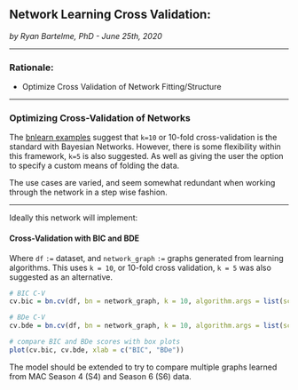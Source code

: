 ## Network Learning Cross Validation:
*by Ryan Bartelme, PhD - June 25th, 2020*

---

### Rationale:

* Optimize Cross Validation of Network Fitting/Structure

---

### Optimizing Cross-Validation of Networks

The [bnlearn examples](https://www.bnlearn.com/examples/xval/) suggest that `k=10` or 10-fold cross-validation is the standard with Bayesian Networks. However, there is some flexibility within this framework, `k=5` is also suggested. As well as giving the user the option to specify a custom means of folding the data.

The use cases are varied, and seem somewhat redundant when working through the network in a step wise fashion.

---

Ideally this network will implement:

#### Cross-Validation with BIC and BDE

Where `df` `:=` dataset, and `network_graph` `:=` graphs generated from learning algorithms. This uses `k = 10`, or 10-fold cross validation, `k = 5` was also suggested as an alternative.

```R
# BIC C-V
cv.bic = bn.cv(df, bn = network_graph, k = 10, algorithm.args = list(score = "bic"))

# BDe C-V
cv.bde = bn.cv(df, bn = network_graph, k = 10, algorithm.args = list(score = "bde", iss = 1))

# compare BIC and BDe scores with box plots
plot(cv.bic, cv.bde, xlab = c("BIC", "BDe"))

```

The model should be extended to try to compare multiple graphs learned from MAC Season 4 (S4) and Season 6 (S6) data.
